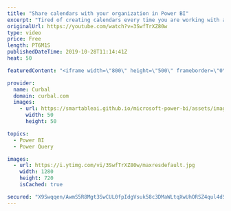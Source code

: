 ```yaml
---
title: "Share calendars with your organization in Power BI"
excerpt: "Tired of creating calendars every time you are working with a new Power BI file? Do you want to share calendars with your organization, so they dont have to recreate them themselves? Then this is the video for you!  Here you can download all the pbix files: https://curbal.com/donwload-center  SUBSCRIBE"
originalUrl: https://youtube.com/watch?v=3SwfTrXZ80w
type: video
price: Free
length: PT6M1S
publishedDateTime: 2019-10-28T11:14:41Z
heat: 50

featuredContent: "<iframe width=\"800\" height=\"500\" frameborder=\"0\" src=\"https://www.youtube.com/embed/3SwfTrXZ80w\" allow=\"accelerometer; autoplay; encrypted-media; gyroscope; picture-in-picture\" allowfullscreen></iframe>"

provider:
  name: Curbal
  domain: curbal.com
  images:
    - url: https://smartableai.github.io/microsoft-power-bi/assets/images/organizations/curbal.com-50x50.jpg
      width: 50
      height: 50

topics:
  - Power BI
  - Power Query

images:
  - url: https://i.ytimg.com/vi/3SwfTrXZ80w/maxresdefault.jpg
    width: 1280
    height: 720
    isCached: true

secured: "X9Swqqen/AwmS5R8Mgt3SwCUL0fpIdgVsuk58c3DMaWLtqXwUhORSZ4qul4dS7ZTaZw0njh3qbuhiAGgqKCUhqoFR8fA+aohpgjtEtHy49E9XZb9mkAOuq9ZKhKGLpSY7SIvcr4c45goGWUP9gREmvKzQIjeC5Gf1AGCoxhqJ6usnEwFkEZogBqhgailHP+T8jm44wBYSR7B/no2kHinJx66+gGUaZUy2fFuElMKMwQq3RqvuCk0+7Rsg00nMovbEs556AeFN+GIkv4qsbR/1CpJcsJFKd6guLLaC+O4pT/JfBzOYjgRobPVliu5E9t3DQYD5IFDxH/lMNHpRm7fwf71FGzU5R/4zRL2LauI17ALBeFedDnHSuCsn5hXSPH6qDI8bGMj4FaemdNaLo27369IwEYU5ORiQ4Udhm4RW38=;wy0McSK3W6yyVnTzpb23Qg=="
---
```


